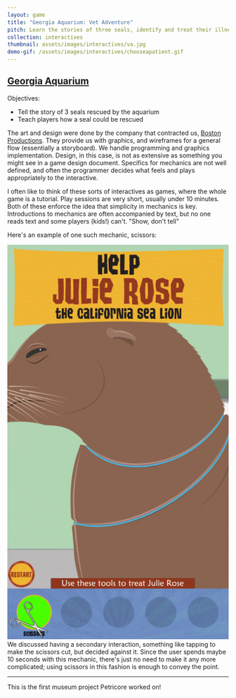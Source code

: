 ```yaml
---
layout: game
title: "Georgia Aquarium: Vet Adventure"
pitch: Learn the stories of three seals, identify and treat their illnesses
collection: interactives
thumbnail: assets/images/interactives/va.jpg
demo-gif: /assets/images/interactives/chooseapatient.gif
--- 
```

## [Georgia Aquarium](https://www.georgiaaquarium.org/)

Objectives:
- Tell the story of 3 seals rescued by the aquarium
- Teach players how a seal could be rescued

The art and design were done by the company that contracted us, [Boston Productions](http://www.bostonproductions.com/). They provide us with graphics, and wireframes for a general flow (essentially a storyboard). We handle programming and graphics implementation. Design, in this case, is not as extensive as something you might see in a game design document. Specifics for mechanics are not well defined, and often the programmer decides what feels and plays appropriately to the interactive.

I often like to think of these sorts of interactives as games, where the whole game is a tutorial. Play sessions are very short, usually under 10 minutes. Both of these enforce the idea that simplicity in mechanics is key. Introductions to mechanics are often accompanied by text, but no one reads text and some players (kids!) can't. "Show, don't tell"

Here's an example of one such mechanic, scissors:
<div class="aspectratio">
<img src="/assets/images/interactives/scissors_cut.gif" class="demo-gif">
</div>
We discussed having a secondary interaction, something like tapping to make the scissors cut, but decided against it. Since the user spends maybe 10 seconds with this mechanic, there's just no need to make it any more complicated; using scissors in this fashion is enough to convey the point.

---
This is the first museum project Petricore worked on!